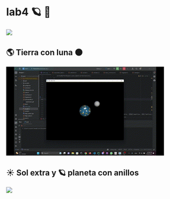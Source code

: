 # lab4 🪐 🌠

![](https://github.com/angelcast2002/lab4/blob/master/lab4Video.gif)

## 🌎 Tierra con luna 🌑

![](https://github.com/angelcast2002/lab4/blob/master/TierraConLuna.gif)

## ☀️ Sol extra y 🪐 planeta con anillos

![](https://github.com/angelcast2002/lab4/blob/master/anillosYsolAmarillo.gif)
